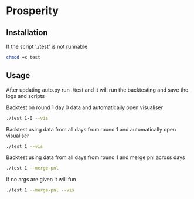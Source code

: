# Prosperity

## Installation

If the script './test' is not runnable 

```bash
chmod +x test
```

## Usage

After updating auto.py run ./test and it will run the backtesting and save the logs and scripts

Backtest on round 1 day 0 data and automatically open visualiser
```bash
./test 1-0 --vis
```

Backtest using data from all days from round 1 and automatically open visualiser
```bash
./test 1 --vis
```

Backtest using data from all days from round 1 and merge pnl across days
```bash
./test 1 --merge-pnl
```

If no args are given it will fun
```bash
./test 1 --merge-pnl --vis
```

